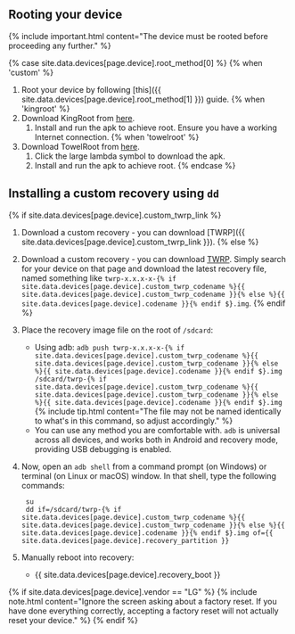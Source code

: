 ## Rooting your device

{% include important.html content="The device must be rooted before proceeding any further." %}

{% case site.data.devices[page.device].root_method[0] %}
{% when 'custom' %}
1. Root your device by following [this]({{ site.data.devices[page.device].root_method[1] }}) guide.
{% when 'kingroot' %}
1. Download KingRoot from [here](https://kingroot.net/).
   1. Install and run the apk to achieve root. Ensure you have a working Internet connection.
{% when 'towelroot' %}
1. Download TowelRoot from [here](https://towelroot.com/).
   1. Click the large lambda symbol to download the apk.
   2. Install and run the apk to achieve root.
{% endcase %}

## Installing a custom recovery using `dd`

{% if site.data.devices[page.device].custom_twrp_link %}
1. Download a custom recovery - you can download [TWRP]({{ site.data.devices[page.device].custom_twrp_link }}).
{% else %}
1. Download a custom recovery - you can download [TWRP](https://twrp.me/Devices/). Simply search for your device on that page
   and download the latest recovery file, named something like `twrp-x.x.x-x-{% if site.data.devices[page.device].custom_twrp_codename %}{{ site.data.devices[page.device].custom_twrp_codename }}{% else %}{{ site.data.devices[page.device].codename }}{% endif $}.img`.
{% endif %}
2. Place the recovery image file on the root of `/sdcard`:
   * Using adb: `adb push twrp-x.x.x-x-{% if site.data.devices[page.device].custom_twrp_codename %}{{ site.data.devices[page.device].custom_twrp_codename }}{% else %}{{ site.data.devices[page.device].codename }}{% endif $}.img /sdcard/twrp-{% if site.data.devices[page.device].custom_twrp_codename %}{{ site.data.devices[page.device].custom_twrp_codename }}{% else %}{{ site.data.devices[page.device].codename }}{% endif $}.img`
    {% include tip.html content="The file may not be named identically to what's in this command, so adjust accordingly." %}
   * You can use any method you are comfortable with. `adb` is universal across all devices, and works both in Android and recovery mode, providing USB debugging is enabled.
3. Now, open an `adb shell` from a command prompt (on Windows) or terminal (on Linux or macOS) window. In that shell, type the following commands:

        su
        dd if=/sdcard/twrp-{% if site.data.devices[page.device].custom_twrp_codename %}{{ site.data.devices[page.device].custom_twrp_codename }}{% else %}{{ site.data.devices[page.device].codename }}{% endif $}.img of={{ site.data.devices[page.device].recovery_partition }}

4. Manually reboot into recovery:
    * {{ site.data.devices[page.device].recovery_boot }}

{% if site.data.devices[page.device].vendor == "LG" %}
{% include note.html content="Ignore the screen asking about a factory reset. If you have done everything correctly, accepting a factory reset will not actually reset your device." %}
{% endif %}
